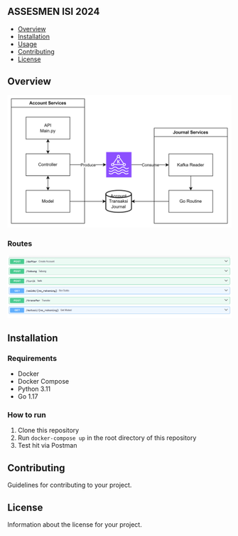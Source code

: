 ## ASSESMEN ISI 2024
- [Overview](#overview)
- [Installation](#installation)
- [Usage](#usage)
- [Contributing](#contributing)
- [License](#license)

## Overview

![Architecture](asset\architecture.png)

### Routes
![Architecture](asset\default_route.png)


## Installation

### Requirements
- Docker
- Docker Compose
- Python 3.11
- Go 1.17

### How to run
1. Clone this repository
2. Run `docker-compose up` in the root directory of this repository
3. Test hit via Postman


## Contributing

Guidelines for contributing to your project.

## License

Information about the license for your project.